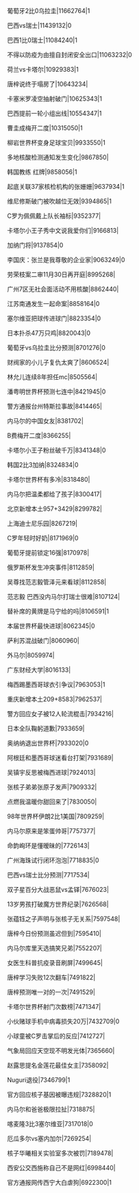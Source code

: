 葡萄牙2比0乌拉圭|11662764|1

巴西vs瑞士|11439132|0

巴西1比0瑞士|11084240|1

不得以防疫为由擅自封闭安全出口|11063232|0

荷兰vs卡塔尔|10929383|1

唐梓说终于塌房了|10643234|

卡塞米罗凌空抽射破门|10625343|1

巴西提前一轮小组出线|10554347|1

曹圭成梅开二度|10315050|1

柳岩世界杯变身足球宝贝|9933550|1

多地核酸检测通知发生变化|9867850|

韩国教练 红牌|9858056|1

起底关联37家核检机构的张姗姗|9637934|1

维尼修斯破门被吹越位无效|9394865|1

C罗为佩佩戴上队长袖标|9352377|

卡塔尔小王子秀中文说我爱你们|9166813|

加纳门将|9137854|0

李国庆：张兰是我尊敬的企业家|9063249|0

劳荣枝案二审11月30日再开庭|8995268|

广州7区无社会面活动不用核酸|8862440|

江苏南通发生一起命案|8858164|0

塞尔维亚把球传进球门|8823354|0

日本扑杀47万只鸡|8820043|0

葡萄牙vs乌拉圭比分预测|8701276|0

财阀家的小儿子复仇太爽了|8606524|

林允儿连续8年担任mc|8505564|

潘粤明世界杯预测七连中|8421945|0

警方通报台州特斯拉事故|8414465|

内马尔的中国女友|8381702|

B费梅开二度|8366255|

卡塔尔小王子粉丝破千万|8341348|0

韩国2比3加纳|8324834|0

卡塔尔世界杯有多冷|8318480|

内马尔把温柔都给了孩子|8300417|

北京新增本土957+3429|8299782|

上海迪士尼乐园|8267219|

C罗年轻时好奶|8171969|0

葡萄牙提前锁定16强|8170978|

俄罗斯杯发生冲突事件|8112859|

吴尊找范志毅管泽元来看球|8112858|

范志毅 巴西没内马尔打瑞士很难|8107124|

替补席的黄牌是马宁给的吗|8106591|1

本届世界杯最快进球|8062345|0

萨利苏混战破门|8060960|

外马尔|8059974|

广东财经大学|8016133|

梅西踢墨西哥球衣引争议|7963053|1

重庆新增本土209+8583|7962537|

警方回应女子被12人轮流棍击|7934216|

日本全队鞠躬道歉|7933659|

奥纳纳退出世界杯|7933020|0

阿根廷和墨西哥球迷看台打架|7931689|

吴镇宇反思被梅西进球|7924013|

张核子弟弟张原子发声|7909332|

点燃我温暖你甜回来了|7830050|

98年世界杯伊朗2比1美国|7809259|

内马尔原来是笨蛋帅哥|7757377|

命韵峋环是懂暧昧的|7726143|

广州海珠试行闭环泡泡|7718835|0

巴西vs瑞士比分预测|7717534|

双子星百分大战恶鼠vs孟铎|7676023|

13岁男孩打破魔方世界纪录|7626568|

张蕴钰之子声明与张核子无关系|7597548|

唐梓今日份预测虽迟但到|7595410|

内马尔库里天选搞笑兄弟|7552207|

女医生科普抗疫录音刷屏|7499645|

唐梓学习失败12次翻车|7491822|

唐梓预测唯一对的一次|7491529|

卡塔尔世界杯射门次数榜|7471347|

小伙赌球手机中病毒损失20万|7432709|0

小球童被C罗击掌后的反应|7412727|

气象局回应天空现不明发光体|7365660|

赵露思提名金莲花最佳女主|7358092|

Nuguri退役|7346799|1

官方回应核子基因被曝违规|7328820|1

内马尔和爸爸极限拉扯|7318875|

喀麦隆3比3塞尔维亚|7317018|0

厄瓜多尔vs塞内加尔|7269254|

核子华曦相关实验室多次被罚|7189478|

西安公交西施称自己不是网红|6998440|

官方通报网传西宁大白虐狗|6922300|1


